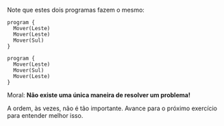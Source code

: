 Note que estes dois programas fazem o mesmo:

```gobstones
program {
  Mover(Leste)
  Mover(Leste)
  Mover(Sul)
}
```

```gobstones
program {
  Mover(Leste)
  Mover(Sul)
  Mover(Leste)
}
```

Moral: **Não existe uma única maneira de resolver um problema!**

A ordem, às vezes, não é tão importante. Avance para o próximo exercício para entender melhor isso.
